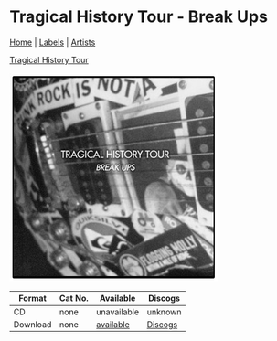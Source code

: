 # Tragical History Tour - Break Ups

[Home](../index.md) | [Labels](../labels.md) | [Artists](../artists.md)

[Tragical History Tour](../artists/tragical-history-tour.md)

![Cover image for Tragical History Tour - Break Ups](images/tragical-history-tour-break-ups.jpg)

| Format | Cat No. | Available | Discogs
|---|---|---|---|
| CD | none | unavailable | unknown |
| Download | none | [available](https://tragicalhistorytour.bandcamp.com/album/broken-strings-and-senseless-things-ep) | [Discogs](https://tragicalhistorytour.bandcamp.com/album/break-ups-ep)